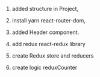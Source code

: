 1. added structure in Project,
2. install yarn react-router-dom,
3. added Header component.

4. add redux react-redux library
5. create Redux store and reducers
6. create logic reduxCounter
